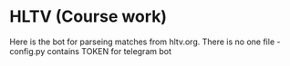 # HLTV (Course work)
Here is the bot for parseing matches from hltv.org. There is no one file - config.py contains TOKEN for telegram bot
